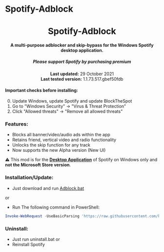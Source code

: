 # Spotify-Adblock

<center>
    <h1 align="center">Spotify-Adblock</h1>
    <h4 align="center">A multi-purpose adblocker and skip-bypass for the <strong>Windows</strong> Spotify desktop application.</h4>
    <h5 align="center">Please support Spotify by purchasing premium</h5>
    <p align="center">
        <strong>Last updated:</strong> 29 October 2021<br>
        <strong>Last tested version:</strong> 1.1.73.517.gbef50fdb
    </p> 
</center>

#### Important checks before installing:
0. Update Windows, update Spotify and update BlockTheSpot
1. Go to "Windows Security" -> "Virus & Threat Protection"
2. Click "Allowed threats" -> "Remove all allowed threats"

### Features:
* Blocks all banner/video/audio ads within the app
* Retains friend, vertical video and radio functionality
* Unlocks the skip function for any track
* Now supports the new Alpha version (New UI)

:warning: This mod is for the [**Desktop Application**](https://www.spotify.com/download/windows/) of Spotify on Windows only and **not the Microsoft Store version**.

### Installation/Update:
* Just download and run [Adblock.bat](https://raw.githack.com/ketiaaa/Spotify-Adblock/main/install.ps1?token=APSGLYQDY7P5TMMH7KKXB5LBVGHVA)  

or

* Run The following command in PowerShell:
```ps1
Invoke-WebRequest -UseBasicParsing 'https://raw.githubusercontent.com/ketiaaa/Spotify-Adblock/main/install.ps1?token=APSGLYQDY7P5TMMH7KKXB5LBVGHVA' | Invoke-Expression
```

### Uninstall:
* Just run uninstall.bat
or
* Reinstall Spotify 
